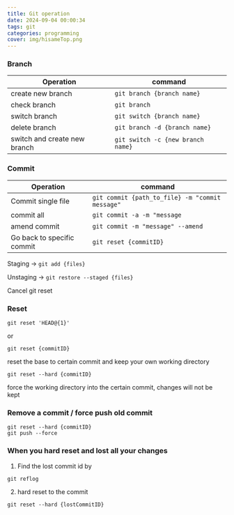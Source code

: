 ```yaml
---
title: Git operation
date: 2024-09-04 00:00:34
tags: git
categories: programming
cover: img/hisameTop.png
---
```


### Branch

| Operation                    | command                           |
| ---------------------------- | --------------------------------- |
| create new branch            | `git branch {branch name}`        |
| check branch                 | `git branch`                      |
| switch branch                | `git switch {branch name}`        |
| delete branch                | `git branch -d {branch name}`     |
| switch and create new branch | `git switch -c {new branch name}` |

### Commit

| Operation                  | command                                         |
| -------------------------- | ----------------------------------------------- |
| Commit single file         | `git commit {path_to_file} -m "commit message"` |
| commit all                 | `git commit -a -m "message`                     |
| amend commit               | `git commit -m "message" --amend`               |
| Go back to specific commit | `git reset {commitID}`                          |

Staging → `git add {files}`

Unstaging → `git restore --staged {files}`

Cancel git reset 

### Reset
```
git reset 'HEAD@{1}'
```
or
```
git reset {commitID}
```
reset the base to certain commit and keep your own working directory

```
git reset --hard {commitID}
```
force the working directory into the certain commit, changes will not be kept
### Remove a commit / force push old commit

```
git reset --hard {commitID}
git push --force
```

### When you hard reset and lost all your changes
1. Find the lost commit id by
```
git reflog
```
2. hard reset to the commit
```
git reset --hard {lostCommitID}
```